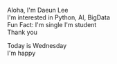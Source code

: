 Aloha, I'm Daeun Lee  
I'm interested in Python, AI, BigData  
Fun Fact: I'm single 
I'm student  
Thank you  

Today is Wednesday  
I'm happy  